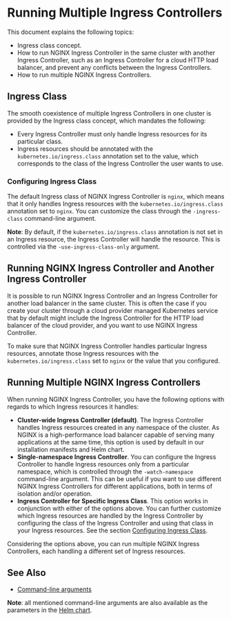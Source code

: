 # Running Multiple Ingress Controllers

This document explains the following topics:
* Ingress class concept.
* How to run NGINX Ingress Controller in the same cluster with another Ingress Controller, such as an Ingress Controller for a cloud HTTP load balancer, and prevent any conflicts between the Ingress Controllers.
* How to run multiple NGINX Ingress Controllers.

## Ingress Class

The smooth coexistence of multiple Ingress Controllers in one cluster is provided by the Ingress class concept, which mandates the following:
* Every Ingress Controller must only handle Ingress resources for its particular class. 
* Ingress resources should be annotated with the `kubernetes.io/ingress.class` annotation set to the value, which corresponds to the class of the Ingress Controller the user wants to use. 

### Configuring Ingress Class

The default Ingress class of NGINX Ingress Controller is `nginx`, which means that it only handles Ingress resources with the `kubernetes.io/ingress.class` annotation set to `nginx`. You can customize the class through the `-ingress-class` command-line argument.

**Note**: By default, if the `kubernetes.io/ingress.class` annotation is not set in an Ingress resource, the Ingress Controller will handle the resource. This is controlled via the `-use-ingress-class-only` argument.

## Running NGINX Ingress Controller and Another Ingress Controller

It is possible to run NGINX Ingress Controller and an Ingress Controller for another load balancer in the same cluster. This is often the case if you create your cluster through a cloud provider managed Kubernetes service that by default might include the Ingress Controller for the HTTP load balancer of the cloud provider, and you want to use NGINX Ingress Controller.

To make sure that NGINX Ingress Controller handles particular Ingress resources, annotate those Ingress resources with the `kubernetes.io/ingress.class` set to `nginx` or the value that you configured.


## Running Multiple NGINX Ingress Controllers

When running NGINX Ingress Controller, you have the following options with regards to which Ingress resources it handles:
* **Cluster-wide Ingress Controller (default)**. The Ingress Controller handles Ingress resources created in any namespace of the cluster. As NGINX is a high-performance load balancer capable of serving many applications at the same time, this option is used by default in our installation manifests and Helm chart.
* **Single-namespace Ingress Controller**. You can configure the Ingress Controller to handle Ingress resources only from a particular namespace, which is controlled through the `-watch-namespace` command-line argument. This can be useful if you want to use different NGINX Ingress Controllers for different applications, both in terms of isolation and/or operation.
* **Ingress Controller for Specific Ingress Class**. This option works in conjunction with either of the options above. You can further customize which Ingress resources are handled by the Ingress Controller by configuring the class of the Ingress Controller and using that class in your Ingress resources. See the section [Configuring Ingress Class](#configuring-ingress-class).

Considering the options above, you can run multiple NGINX Ingress Controllers, each handling a different set of Ingress resources.

## See Also

* [Command-line arguments](/nginx-ingress-controller/configuration/global-configuration/command-line-arguments)

**Note**: all mentioned command-line arguments are also available as the parameters in the [Helm chart](/nginx-ingress-controller/installation/installation-with-helm).

